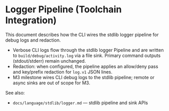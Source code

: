 # Logger Pipeline (Toolchain Integration)

This document describes how the CLI wires the stdlib logger pipeline for debug logs and redaction.

- Verbose CLI logs flow through the stdlib logger Pipeline and are written to `build/debug/activity.log` via a file sink. Primary command outputs (stdout/stderr) remain unchanged.
- Redaction: when configured, the pipeline applies an allow/deny pass and key/prefix redaction for `log.v1` JSON lines.
- M3 milestone wires CLI debug logs to the stdlib pipeline; remote or async sinks are out of scope for M3.

See also:
- `docs/language/stdlib/logger.md` — stdlib pipeline and sink APIs
